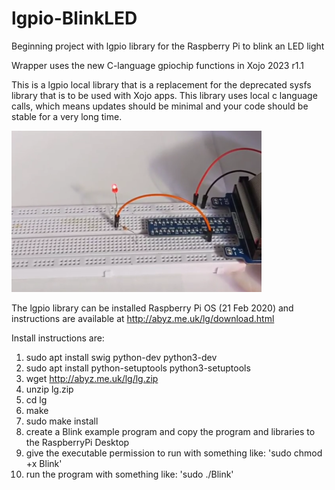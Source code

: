 # lgpio-BlinkLED
Beginning project with lgpio library for the Raspberry Pi to blink an LED light

Wrapper uses the new C-language gpiochip functions in Xojo 2023 r1.1

This is a lgpio local library that is a replacement for the deprecated sysfs library that
is to be used with Xojo apps. This library uses local c language calls, which means updates
should be minimal and your code should be stable for a very long time. 

![](https://github.com/eugenedakin/lgpio-BlinkLED/blob/main/BlinkSmall.png)

The lgpio library can be installed Raspberry Pi OS (21 Feb 2020) and instructions 
are available at http://abyz.me.uk/lg/download.html

Install instructions are:
1) sudo apt install swig python-dev python3-dev
2) sudo apt install python-setuptools python3-setuptools
3) wget http://abyz.me.uk/lg/lg.zip
4) unzip lg.zip
5) cd lg
6) make
7) sudo make install
8) create a Blink example program and copy the program and libraries to the RaspberryPi Desktop
9) give the executable permission to run with something like: 'sudo chmod +x Blink'
10) run the program with something like: 'sudo ./Blink'

